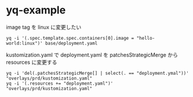 # yq-example

image tag を linux に変更したい

```
yq -i '(.spec.template.spec.containers[0].image = "hello-world:linux")' base/deployment.yaml
```

kustomization.yaml で deployment.yaml を patchesStrategicMerge から resources に変更する

```
yq -i 'del(.patchesStrategicMerge[] | select(. == "deployment.ymal"))' "overlays/prd/kustomization.yaml"
yq -i '(.resources += "deployment.yaml")' "overlays/prd/kustomization.yaml"
```


